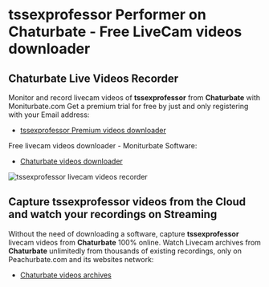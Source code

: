 # tssexprofessor Performer on Chaturbate - Free LiveCam videos downloader

## Chaturbate Live Videos Recorder

Monitor and record livecam videos of **tssexprofessor** from **Chaturbate** with Moniturbate.com
Get a premium trial for free by just and only registering with your Email address:
* [tssexprofessor Premium videos downloader](https://moniturbate.com/request-demo-licence-key.html)

Free livecam videos downloader - Moniturbate Software:
* [Chaturbate videos downloader](https://moniturbate.com/moniturbate-download-software.html)

![tssexprofessor livecam videos recorder](https://peachurnet.com/templates/moniturbate-software.png)


## Capture tssexprofessor videos from the Cloud and watch your recordings on Streaming

Without the need of downloading a software, capture **tssexprofessor** livecam videos from **Chaturbate** 100% online.
Watch Livecam archives from **Chaturbate** unlimitedly from thousands of existing recordings, only on Peachurbate.com and its websites network:
* [Chaturbate videos archives](https://peachurnet.com/)